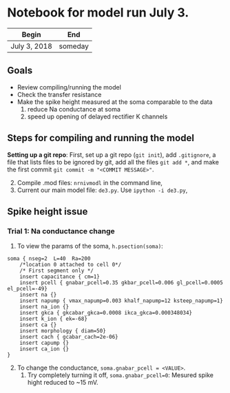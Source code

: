 # Notebook for model run July 3.

| Begin | End |
|-------| ----|
| July 3, 2018| someday |

## Goals

* Review compiling/running the model
* Check the transfer resistance
* Make the spike height measured at the soma comparable to the data
    1. reduce Na conductance at soma
    2. speed up opening of delayed rectifier K channels

## Steps for compiling and running the model
**Setting up a git repo**: First, set up a git repo (`git init`), add `.gitignore`, a file that lists files to be ignored by git, add all the files `git add *`, and make the first commit `git commit -m "<COMMIT MESSAGE>"`.

2. Compile .mod files: `nrnivmodl` in the command line,
3. Current our main model file: `de3.py`. Use `ipython -i de3.py`,

## Spike height issue
### Trial 1: Na conductance change

1. To view the params of the soma, `h.psection(soma)`:
```
soma { nseg=2  L=40  Ra=200
	/*location 0 attached to cell 0*/
	/* First segment only */
	insert capacitance { cm=1}
	insert pcell { gnabar_pcell=0.35 gkbar_pcell=0.006 gl_pcell=0.0005 el_pcell=-49}
	insert na {}
	insert napump { vmax_napump=0.003 khalf_napump=12 ksteep_napump=1}
	insert na_ion {}
	insert gkca { gkcabar_gkca=0.0008 ikca_gkca=0.000348034}
	insert k_ion { ek=-68}
	insert ca {}
	insert morphology { diam=50}
	insert cach { gcabar_cach=2e-06}
	insert capump {}
	insert ca_ion {}
}
```
2. To change the conductance, `soma.gnabar_pcell = <VALUE>`.
    1. Try completely turning it off, `soma.gnabar_pcell=0`: Mesured spike hight reduced to ~15 mV.

